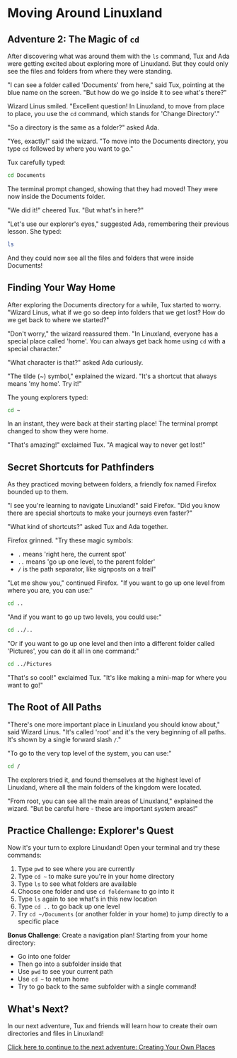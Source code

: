 # Moving Around Linuxland

## Adventure 2: The Magic of `cd`

After discovering what was around them with the `ls` command, Tux and Ada were getting excited about exploring more of Linuxland. But they could only see the files and folders from where they were standing.

"I can see a folder called 'Documents' from here," said Tux, pointing at the blue name on the screen. "But how do we go inside it to see what's there?"

Wizard Linus smiled. "Excellent question! In Linuxland, to move from place to place, you use the `cd` command, which stands for 'Change Directory'."

"So a directory is the same as a folder?" asked Ada.

"Yes, exactly!" said the wizard. "To move into the Documents directory, you type `cd` followed by where you want to go."

Tux carefully typed:

```bash
cd Documents
```

The terminal prompt changed, showing that they had moved! They were now inside the Documents folder.

"We did it!" cheered Tux. "But what's in here?"

"Let's use our explorer's eyes," suggested Ada, remembering their previous lesson. She typed:

```bash
ls
```

And they could now see all the files and folders that were inside Documents!

## Finding Your Way Home

After exploring the Documents directory for a while, Tux started to worry. "Wizard Linus, what if we go so deep into folders that we get lost? How do we get back to where we started?"

"Don't worry," the wizard reassured them. "In Linuxland, everyone has a special place called 'home'. You can always get back home using `cd` with a special character."

"What character is that?" asked Ada curiously.

"The tilde (~) symbol," explained the wizard. "It's a shortcut that always means 'my home'. Try it!"

The young explorers typed:

```bash
cd ~
```

In an instant, they were back at their starting place! The terminal prompt changed to show they were home.

"That's amazing!" exclaimed Tux. "A magical way to never get lost!"

## Secret Shortcuts for Pathfinders

As they practiced moving between folders, a friendly fox named Firefox bounded up to them.

"I see you're learning to navigate Linuxland!" said Firefox. "Did you know there are special shortcuts to make your journeys even faster?"

"What kind of shortcuts?" asked Tux and Ada together.

Firefox grinned. "Try these magic symbols:
- `.` means 'right here, the current spot'
- `..` means 'go up one level, to the parent folder'
- `/` is the path separator, like signposts on a trail"

"Let me show you," continued Firefox. "If you want to go up one level from where you are, you can use:"

```bash
cd ..
```

"And if you want to go up two levels, you could use:"

```bash
cd ../..
```

"Or if you want to go up one level and then into a different folder called 'Pictures', you can do it all in one command:"

```bash
cd ../Pictures
```

"That's so cool!" exclaimed Tux. "It's like making a mini-map for where you want to go!"

## The Root of All Paths

"There's one more important place in Linuxland you should know about," said Wizard Linus. "It's called 'root' and it's the very beginning of all paths. It's shown by a single forward slash `/`."

"To go to the very top level of the system, you can use:"

```bash
cd /
```

The explorers tried it, and found themselves at the highest level of Linuxland, where all the main folders of the kingdom were located.

"From root, you can see all the main areas of Linuxland," explained the wizard. "But be careful here - these are important system areas!"

## Practice Challenge: Explorer's Quest

Now it's your turn to explore Linuxland! Open your terminal and try these commands:

1. Type `pwd` to see where you are currently
2. Type `cd ~` to make sure you're in your home directory
3. Type `ls` to see what folders are available
4. Choose one folder and use `cd foldername` to go into it
5. Type `ls` again to see what's in this new location
6. Type `cd ..` to go back up one level
7. Try `cd ~/Documents` (or another folder in your home) to jump directly to a specific place

**Bonus Challenge**: Create a navigation plan! Starting from your home directory:
- Go into one folder
- Then go into a subfolder inside that
- Use `pwd` to see your current path
- Use `cd ~` to return home
- Try to go back to the same subfolder with a single command!

## What's Next?

In our next adventure, Tux and friends will learn how to create their own directories and files in Linuxland!

[Click here to continue to the next adventure: Creating Your Own Places](03-creating-your-own-places.md)
